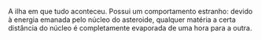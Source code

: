
A ilha em que tudo aconteceu. Possui um comportamento estranho: devido à energia emanada pelo núcleo do asteroide, qualquer matéria a certa distância do núcleo é completamente evaporada de uma hora para a outra.